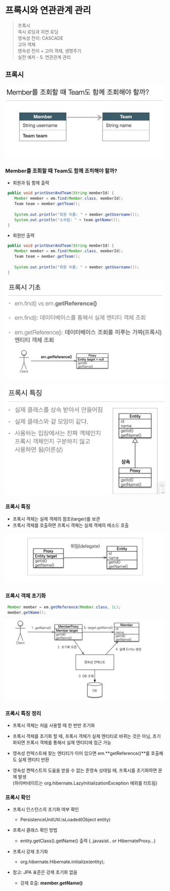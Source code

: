 
# 프록시와 연관관계 관리

> 프록시  
> 즉시 로딩과 지연 로딩  
> 영속성 전이: CASCADE  
> 고아 객체  
> 영속성 전이 + 고아 객체, 생명주기  
> 실전 예저 - 5. 연관관계 관리

## 프록시

![](https://github.com/dididiri1/jpabook/blob/main/images/08_01.png?raw=true)

### Member를 조회할 때 Team도 함께 조히해야 할까?

- 회원과 팀 함께 출력
``` java
 public void printUserAndTeam(String memberId) {
    Member member = em.find(Member.class, memberId);
    Team team = member.getTeam();
    
    System.out.println("회원 이름: " + member.getUsername());
    System.out.println("소속팀: " + team.getName());
 }
```

- 회원만 출력
``` java
 public void printUserAndTeam(String memberId) {
    Member member = em.find(Member.class, memberId);
    Team team = member.getTeam();
    
    System.out.println("회원 이름: " + member.getUsername());
 }
```

![](https://github.com/dididiri1/jpabook/blob/main/images/08_03.png?raw=true)



![](https://github.com/dididiri1/jpabook/blob/main/images/08_04.png?raw=true)



### 프록시 특징

- 프록시 객체는 실제 객체의 참조(targer)를 보관
- 프록시 객체를 호출하면 프록시 객체는 실제 객체의 메소드 호출

![](https://github.com/dididiri1/jpabook/blob/main/images/08_05.png?raw=true)

### 프록시 객체 초기화

``` java
 Member member = em.getReference(Member.class, 1L);
 member.getName();
```
![](https://github.com/dididiri1/jpabook/blob/main/images/08_06.png?raw=true)

### 프록시 특징 정리

- 프록시 객체는 처음 사용할 때 한 번만 초기화

- 프록시 객체를 초기화 할 때, 프록시 객체가 실제 엔티티로 바뀌는 것은 아님, 초기화되면 프록시 객체를 통해서 실제 엔티티에 접근 가능

- 영속성 컨텍스트에 찾는 엔티티가 이미 있으면 em.**getReference()**를 호출해도 실제 엔티티 반환

- 영속성 켄텍스트의 도움을 받을 수 없는 준영속 상태일 때, 프록시를 초기화하면 문제 발생  
  (하이버네이트는 org.hibernate.LazyInitializationException 예외를 터트림)


### 프록시 확인

- 프록시 인스턴스의 초기화 여부 확인
  - PersistenceUnitUtil.isLoaded(Object entity)

- 프록시 클래스 확인 방법
  - entity.getClass().getName() 출력 (..javasist.. or HibernateProxy...)

- 프록시 강제 초기화
  - org.hibernate.Hibernate.initialize(entity);

- 참고: JPA 표준은 강제 초기화 없음
  - 강제 호출: **member.getName()**